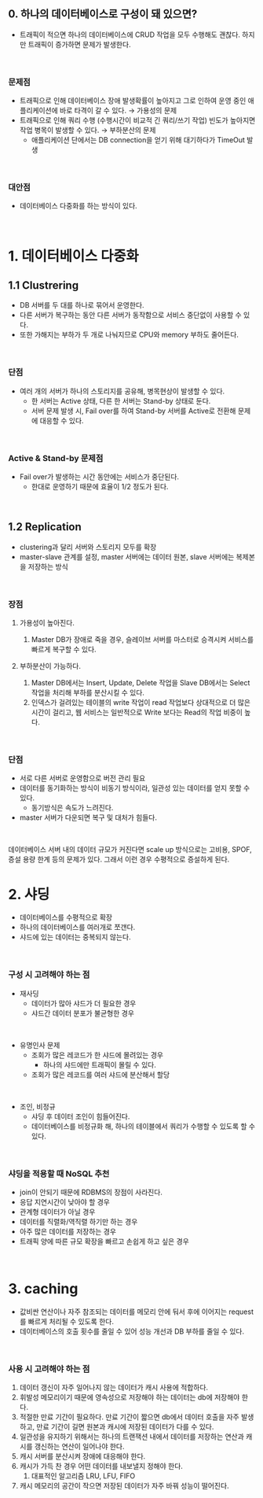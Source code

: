 ## 0. 하나의 데이터베이스로 구성이 돼 있으면?

- 트래픽이 적으면 하나의 데이터베이스에 CRUD 작업을 모두 수행해도 괜찮다. 하지만 트래픽이 증가하면 문제가 발생한다.

<br/>

### 문제점

- 트래픽으로 인해 데이터베이스 장애 발생확률이 높아지고 그로 인하여 운영 중인 애플리케이션에 바로 타격이 갈 수 있다. → 가용성의 문제
- 트래픽으로 인해 쿼리 수행 (수행시간이 비교적 긴 쿼리/쓰기 작업) 빈도가 높아지면 작업 병목이 발생할 수 있다. → 부하분산의 문제
    - 애플리케이션 단에서는 DB connection을 얻기 위해 대기하다가 TimeOut 발생

<br/>

### 대안점

- 데이터베이스 다중화를 하는 방식이 있다.
  
<br/>

# 1. 데이터베이스 다중화

## 1.1 Clustrering

- DB 서버를 두 대를 하나로 묶어서 운영한다.
- 다른 서버가 복구하는 동안 다른 서버가 동작함으로 서비스 중단없이 사용할 수 있다.
- 또한 가해지는 부하가 두 개로 나눠지므로 CPU와 memory 부하도 줄어든다.

<br/>

### 단점

- 여러 개의 서버가 하나의 스토리지를 공유해, 병목현상이 발생할 수 있다.
    - 한 서버는 Active 상태, 다른 한 서버는 Stand-by 상태로 둔다.
    - 서버 문제 발생 시, Fail over를 하여 Stand-by 서버를 Active로 전환해 문제에 대응할 수 있다.


<br/>

### Active & Stand-by 문제점

- Fail over가 발생하는 시간 동안에는 서비스가 중단된다.
    - 한대로 운영하기 때문에 효율이 1/2 정도가 된다.

 <br/>

## 1.2 Replication

- clustering과 달리 서버와 스토리지 모두를 확장
- master-slave 관계를 설정, master 서버에는 데이터 원본, slave 서버에는 복제본을 저장하는 방식

<br/>

### 장점

1. 가용성이 높아진다.
    1. Master DB가 장애로 죽을 경우, 슬레이브 서버를 마스터로 승격시켜 서비스를 빠르게 복구할 수 있다.
    
2. 부하분산이 가능하다.
    1. Master DB에서는 Insert, Update, Delete 작업을 Slave DB에서는 Select 작업을 처리해 부하를 분산시킬 수 있다.
    2. 인덱스가 걸려있는 테이블의 write 작업이 read 작업보다 상대적으로 더 많은 시간이 걸리고, 웹 서비스는 일반적으로 Write 보다는 Read의 작업 비중이 높다. 

<br/>

### 단점

- 서로 다른 서버로 운영함으로 버전 관리 필요
- 데이터를 동기화하는 방식이 비동기 방식이라, 일관성 있는 데이터를 얻지 못할 수 있다.
    - 동기방식은 속도가 느려진다.
- master 서버가 다운되면 복구 및 대처가 힘들다.

<br/>

데이터베이스 서버 내의 데이터 규모가 커진다면 scale up 방식으로는 고비용, SPOF, 증설 용량 한계 등의 문제가 있다. 그래서 이런 경우 수평적으로 증설하게 된다.


# 2. 샤딩

- 데이터베이스를 수평적으로 확장
- 하나의 데이터베이스를 여러개로 쪼갠다.
- 샤드에 있는 데이터는 중복되지 않는다.

<br/>

### 구성 시 고려해야 하는 점

- 재사딩
    - 데이터가 많아 샤드가 더 필요한 경우
    - 샤드간 데이터 분포가 불균형한 경우

<br/>

- 유명인사 문제
    - 조회가 많은 레코드가 한 샤드에 몰려있는 경우
        - 하나의 샤드에만 트래픽이 몰릴 수 있다.
    - 조회가 많은 레코드를 여러 샤드에 분산해서 할당
  
<br/>
  
- 조인, 비정규
    - 샤딩 후 데이터 조인이 힘들어진다.
    - 데이터베이스를 비정규화 해, 하나의 테이블에서 쿼리가 수행할 수 있도록 할 수 있다.

<br/>

### 샤딩을 적용할 때 NoSQL 추천

- join이 안되기 때문에 RDBMS의 장점이 사라진다.
- 응답 지연시간이 낮아야 할 경우
- 관계형 데이터가 아닐 경우
- 데이터를 직렬화/역직렬 하기만 하는 경우
- 아주 많은 데이터를 저장하는 경우
- 트래픽 양에 따른 규모 확장을 빠르고 손쉽게 하고 싶은 경우

<br/>

# 3. caching

- 값비싼 연산이나 자주 참조되는 데이터를 메모리 안에 둬서 후에 이어지는 request를 빠르게 처리될 수 있도록 한다.
- 데이터베이스의 호출 횟수를 줄일 수 있어 성능 개선과 DB 부하를 줄일 수 있다.

<br/>

### 사용 시 고려해야 하는 점

1. 데이터 갱신이 자주 일어나지 않는 데이터가 캐시 사용에 적합하다.
2. 휘발성 메모리이기 때문에 영속성으로 저장해야 하는 데이터는 db에 저장해야 한다.
3. 적절한 만료 기간이 필요하다. 만료 기간이 짧으면 db에서 데이터 호출을 자주 발생하고, 만료 기간이 길면 원본과 캐시에 저장된 데이터가 다를 수 있다. 
4. 일관성을 유지하기 위해서는 하나의 트랜잭션 내에서 데이터를 저장하는 연산과 캐시를 갱신하는 연산이 일어나야 한다.
5. 캐시 서버를 분산시켜 장애에 대응해야 한다.
6. 캐시가 가득 찬 경우 어떤 데이터를 내보낼지 정해야 한다.
    1. 대표적인 알고리즘 LRU, LFU, FIFO
7. 캐시 메모리의 공간이 작으면 저장된 데이터가 자주 바꿔 성능이 떨어진다.
